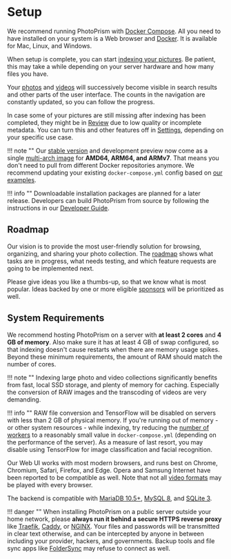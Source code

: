 # Setup

We recommend running PhotoPrism with [Docker Compose](docker-compose.md).
All you need to have installed on your system is a Web browser 
and [Docker](https://store.docker.com/search?type=edition&offering=community). 
It is available for Mac, Linux, and Windows.

When setup is complete, you can start [indexing your pictures](../user-guide/library/index.md).
Be patient, this may take a while depending on your server hardware and how many files you have.

Your [photos](../user-guide/organize/browse.md) and [videos](../user-guide/organize/video.md) 
will successively become visible in search results and other parts of the user interface.
The counts in the navigation are constantly updated, so you can follow the progress.

In case some of your pictures are still missing after indexing has been completed, 
they might be in [Review](../user-guide/organize/review.md) due to low quality or incomplete metadata. 
You can turn this and other features off in [Settings](../user-guide/settings/general.md), 
depending on your specific use case.

!!! note ""
    Our [stable version](../release-notes.md) and development preview now come as a single
    [multi-arch image](https://hub.docker.com/r/photoprism/photoprism) for **AMD64, ARM64, and ARMv7**.
    That means you don't need to pull from different Docker repositories anymore. We recommend updating your existing
    `docker-compose.yml` config based on [our examples](https://dl.photoprism.org/docker/).

!!! info ""
    Downloadable installation packages are planned for a later release. Developers can build PhotoPrism from source
    by following the instructions in our [Developer Guide](../developer-guide/setup.md).

## Roadmap ##

Our vision is to provide the most user-friendly solution for browsing, organizing, and sharing your photo collection.
The [roadmap](https://github.com/photoprism/photoprism/projects/5) shows what tasks are in progress, 
what needs testing, and which feature requests are going to be implemented next.

Please give ideas you like a thumbs-up, so that we know what is most popular.
Ideas backed by one or more eligible [sponsors](../funding.md) 
will be prioritized as well.

## System Requirements ##

We recommend hosting PhotoPrism on a server with **at least 2 cores** and **4 GB of memory**.
Also make sure it has at least 4 GB of swap configured, so that indexing doesn't cause 
restarts when there are memory usage spikes.
Beyond these minimum requirements, the amount of RAM should match the number of cores.

!!! note ""
    Indexing large photo and video collections significantly benefits from fast, local SSD storage,
    and plenty of memory for caching. Especially the conversion of RAW images and the transcoding of
    videos are very demanding.

!!! info ""
    RAW file conversion and TensorFlow will be disabled on servers 
    with less than 2 GB of physical memory.
    If you're running out of memory - or other system resources - while indexing, try reducing the
    [number of workers](https://docs.photoprism.org/getting-started/config-options/)
    to a reasonably small value in `docker-compose.yml` (depending on the performance of the server).
    As a measure of last resort, you may disable using TensorFlow for image classification and facial recognition.

Our Web UI works with most modern browsers, and runs best on Chrome, Chromium, Safari, Firefox, and Edge.
Opera and Samsung Internet have been reported to be compatible as well.
Note that not all [video formats](https://github.com/photoprism/photoprism/issues/707) may be played with every browser.

The backend is compatible with [MariaDB 10.5+](https://mariadb.org/), [MySQL 8](https://www.mysql.com/),
and [SQLite 3](https://www.sqlite.org/).

!!! danger ""
    When installing PhotoPrism on a public server outside your home network, please **always run it
    behind a secure HTTPS reverse proxy** like [Traefik](proxies/traefik.md), 
    [Caddy](proxies/caddy-2.md), or [NGINX](proxies/nginx.md).
    Your files and passwords will be transmitted in clear text otherwise, and can be intercepted 
    by anyone in between including your provider, hackers, and governments. Backup tools and file sync apps
    like [FolderSync](https://www.tacit.dk/foldersync/faq/#i-can-not-connect-to-a-non-https-webdav-server-why) 
    may refuse to connect as well.
